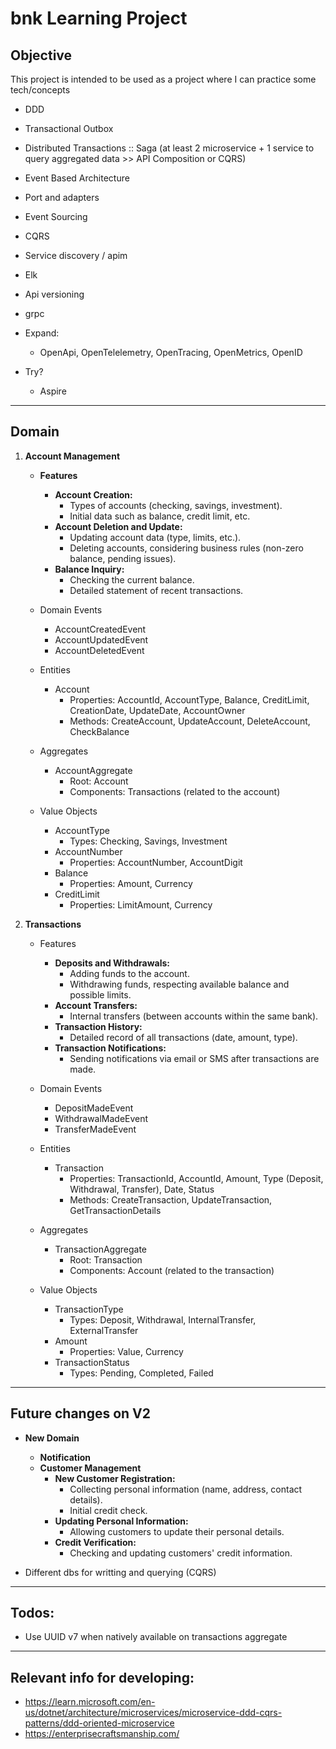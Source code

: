 # bnk Learning Project


## Objective

This project is intended to be used as a project where I can practice some tech/concepts

- DDD
- Transactional Outbox
- Distributed Transactions :: Saga (at least 2 microservice + 1 service to query aggregated data >> API Composition or CQRS)
- Event Based Architecture
- Port and adapters
- Event Sourcing
- CQRS
- Service discovery / apim
- Elk
- Api versioning
- grpc

- Expand:
  - OpenApi, OpenTelelemetry, OpenTracing, OpenMetrics, OpenID

- Try?
  - Aspire
- ---
## Domain

1. **Account Management**
    - **Features**
      - __Account Creation:__
          - Types of accounts (checking, savings, investment).
          - Initial data such as balance, credit limit, etc.
      - **Account Deletion and Update:**
          - Updating account data (type, limits, etc.).
          - Deleting accounts, considering business rules (non-zero balance, pending issues).
      - **Balance Inquiry:**
          - Checking the current balance.
          - Detailed statement of recent transactions.

    - Domain Events
        - AccountCreatedEvent
        - AccountUpdatedEvent
        - AccountDeletedEvent
    - Entities
      - Account
         - Properties: AccountId, AccountType, Balance, CreditLimit, CreationDate, UpdateDate, AccountOwner
         - Methods: CreateAccount, UpdateAccount, DeleteAccount, CheckBalance
    - Aggregates
      - AccountAggregate
        - Root: Account
        - Components: Transactions (related to the account)
    - Value Objects
      - AccountType
        - Types: Checking, Savings, Investment
      - AccountNumber
        - Properties: AccountNumber, AccountDigit
      - Balance
        - Properties: Amount, Currency
      - CreditLimit
        - Properties: LimitAmount, Currency

1. **Transactions**
   - Features
     - **Deposits and Withdrawals:**
       - Adding funds to the account.
       - Withdrawing funds, respecting available balance and possible limits.
     - **Account Transfers:**
       - Internal transfers (between accounts within the same bank).
     - **Transaction History:**
       - Detailed record of all transactions (date, amount, type).
     - **Transaction Notifications:**
       - Sending notifications via email or SMS after transactions are made.

    - Domain Events
      - DepositMadeEvent
      - WithdrawalMadeEvent
      - TransferMadeEvent
    - Entities
        - Transaction
            - Properties: TransactionId, AccountId, Amount, Type (Deposit, Withdrawal, Transfer), Date, Status
            - Methods: CreateTransaction, UpdateTransaction, GetTransactionDetails
    - Aggregates
      - TransactionAggregate
        - Root: Transaction
        - Components: Account (related to the transaction)
    - Value Objects
      - TransactionType
        - Types: Deposit, Withdrawal, InternalTransfer, ExternalTransfer
      - Amount
        - Properties: Value, Currency
      - TransactionStatus
        - Types: Pending, Completed, Failed


---
## Future changes on V2 

- **New Domain**
  - **Notification**
  -  **Customer Management**
     - **New Customer Registration:**
       - Collecting personal information (name, address, contact details).
       - Initial credit check.
     - **Updating Personal Information:**
       - Allowing customers to update their personal details.
     - **Credit Verification:**
       - Checking and updating customers' credit information.

- Different dbs for writting and querying (CQRS) 

---

## Todos:
- Use UUID v7 when natively available on transactions aggregate

---
## Relevant info for developing:
- https://learn.microsoft.com/en-us/dotnet/architecture/microservices/microservice-ddd-cqrs-patterns/ddd-oriented-microservice
- https://enterprisecraftsmanship.com/


